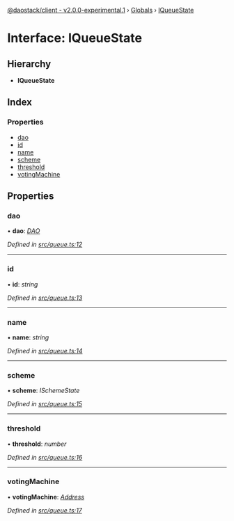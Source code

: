 [@daostack/client - v2.0.0-experimental.1](../README.md) › [Globals](../globals.md) › [IQueueState](iqueuestate.md)

# Interface: IQueueState

## Hierarchy

* **IQueueState**

## Index

### Properties

* [dao](iqueuestate.md#dao)
* [id](iqueuestate.md#id)
* [name](iqueuestate.md#name)
* [scheme](iqueuestate.md#scheme)
* [threshold](iqueuestate.md#threshold)
* [votingMachine](iqueuestate.md#votingmachine)

## Properties

###  dao

• **dao**: *[DAO](../classes/dao.md)*

*Defined in [src/queue.ts:12](https://github.com/daostack/client/blob/6c661ff/src/queue.ts#L12)*

___

###  id

• **id**: *string*

*Defined in [src/queue.ts:13](https://github.com/daostack/client/blob/6c661ff/src/queue.ts#L13)*

___

###  name

• **name**: *string*

*Defined in [src/queue.ts:14](https://github.com/daostack/client/blob/6c661ff/src/queue.ts#L14)*

___

###  scheme

• **scheme**: *ISchemeState*

*Defined in [src/queue.ts:15](https://github.com/daostack/client/blob/6c661ff/src/queue.ts#L15)*

___

###  threshold

• **threshold**: *number*

*Defined in [src/queue.ts:16](https://github.com/daostack/client/blob/6c661ff/src/queue.ts#L16)*

___

###  votingMachine

• **votingMachine**: *[Address](../globals.md#address)*

*Defined in [src/queue.ts:17](https://github.com/daostack/client/blob/6c661ff/src/queue.ts#L17)*
